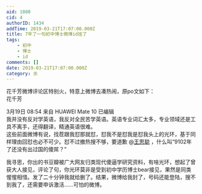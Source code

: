 ```yaml
---
aid: 1080
cid: 4
authorID: 1434
addTime: 2019-03-21T17:07:00.000Z
title: 7年了一句初中博士微博id挂了
tags:
    - 初中
    - 博士
    - id
comments: []
date: 2019-03-21T17:07:00.000Z
category: 水
---
```


花千芳微博评论区特别火，特意上微博去凑热闹，原po文如下：  
花千芳

3月19日 08:54 来自 HUAWEI Mate 10 已编辑  
我并没有反对学英语，我反对全民苦学英语。英语专业词汇太多，专业领域还是工具不离手，还得翻译，精通英语很难。  
这些前面微博有说，找茬跟我怼那就怼，怼我不是怼我是怼我头上的光环，基于同样理由回怼也必不可少。怼不过撤热搜不够，要道歉 @[王思聪](/member/王思聪) ，什么叫“9102年了还没有出过国的傻屌？” ​​​​

我寻思，你出的书豆瓣被广大网友归类现代傻逼学研究资料，有啥光环，想起了曾获大人接见，评论了句，你光环莫非是受到初中学历博士bear接见，果然是同类惺惺相惜。发了二十分钟我就给删了。结果，微博给我封了，号码还能登陆，搜不到我了，还需要申诉激活……可怕的微博。
